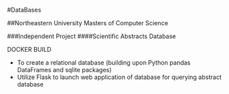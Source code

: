 #DataBases


##Northeastern University Masters of Computer Science


###Independent Project
####Scientific Abstracts Database

DOCKER BUILD
- To create a relational database (building upon Python pandas DataFrames and sqlite packages)
- Utilize Flask to launch web application of database for querying abstract database

